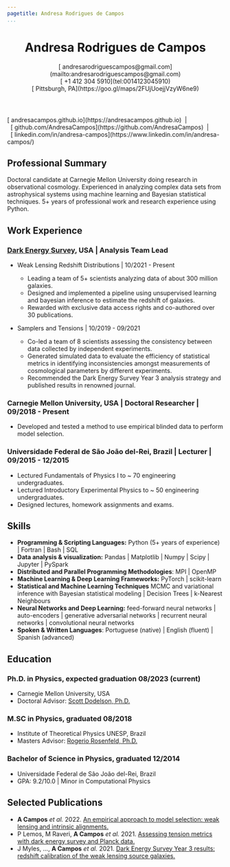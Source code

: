 ```yaml
---
pagetitle: Andresa Rodrigues de Campos
...
```


<!-- <script src="https://kit.fontawesome.com/e611f8d768.js" crossorigin="anonymous"  data-auto-a11y="true"></script> -->
<script src="https://use.fontawesome.com/releases/v6.0.0/js/all.js" data-auto-a11y="true" ></script>
<link rel="stylesheet" href="https://fonts.googleapis.com/css?family=Arimo">

<!-- # Andresa Rodrigues de Campos -->

<header>
  <h1>Andresa Rodrigues de Campos</h1>
  <span><p>
  [<i class="fas fa-envelope"></i>&nbsp;andresarodriguescampos@gmail.com](mailto:andresarodriguescampos@gmail.com)</br>
  [<i class="fa-solid fa-phone"></i>&nbsp;+1 412 304 5910](tel:0014123045910)</br>
  [<i class="fa-solid fa-map-location"></i>&nbsp;Pittsburgh, PA](https://goo.gl/maps/2FUjUoejjVzyW6ne9)
  </p>
  </span>
</header>

<span>
[<i class="fas fa-link"></i>&nbsp;andresacampos.github.io](https://andresacampos.github.io)&nbsp;&nbsp;|&nbsp;&nbsp;[<i class="fa-brands fa-github fa-lg"></i>&nbsp;github.com/AndresaCampos](https://github.com/AndresaCampos)&nbsp;&nbsp;|&nbsp;&nbsp;[<i class="fa-brands fa-linkedin fa-lg"></i>&nbsp;linkedin.com/in/andresa-campos](https://www.linkedin.com/in/andresa-campos/)
</span>

## Professional Summary

Doctoral candidate at Carnegie Mellon University doing research in observational cosmology. Experienced in analyzing complex data sets from astrophysical systems using machine learning and Bayesian statistical techniques. 5+ years of professional work and research experience using Python.


## Work Experience

### [Dark Energy Survey](https://www.darkenergysurvey.org/collaboration-and-sponsors/), USA | Analysis Team Lead

* Weak Lensing Redshift Distributions | 10/2021 - Present
  * Leading a team of 5+ scientists analyzing data of about 300 million galaxies.
  * Designed and implemented a pipeline using unsupervised learning and bayesian inference to estimate the redshift of galaxies.
  * Rewarded with exclusive data access rights and co-authored over 30 publications.

* Samplers and Tensions | 10/2019 - 09/2021
  * Co-led a team of 8 scientists assessing the consistency between data collected by independent experiments.
  * Generated simulated data to evaluate the efficiency of statistical metrics in identifying inconsistencies amongst measurements of cosmological parameters by different experiments.
  * Recommended the Dark Energy Survey Year 3 analysis strategy and published results in renowned journal.


### Carnegie Mellon University, USA | Doctoral Researcher | 09/2018 - Present

  * Developed and tested a method to use empirical blinded data to perform model selection. 


### Universidade Federal de São João del-Rei, Brazil | Lecturer | 09/2015 - 12/2015

* Lectured Fundamentals of Physics I to ~ 70 engineering undergraduates.
* Lectured Introductory Experimental Physics to ~ 50 engineering undergraduates.
* Designed lectures, homework assignments and exams.


## Skills

* **Programming & Scripting Languages:** Python (5+ years of experience) | Fortran | Bash | SQL
* **Data analysis & visualization:** Pandas | Matplotlib | Numpy | Scipy | Jupyter | PySpark
* **Distributed and Parallel Programming Methodologies**: MPI | OpenMP
* **Machine Learning & Deep Learning Frameworks:** PyTorch | scikit-learn 
* **Statistical and Machine Learning Techniques** MCMC and variational inference with Bayesian statistical modeling | Decision Trees | k-Nearest Neighbours
* **Neural Networks and Deep Learning:** feed-forward neural networks | auto-encoders | generative adversarial networks | recurrent neural networks | convolutional neural networks
* **Spoken & Written Languages**: Portuguese (native) | English (fluent) | Spanish (advanced)

## Education

### Ph.D. in Physics, expected graduation 08/2023 (current)

* Carnegie Mellon University, USA
* Doctoral Advisor: [Scott Dodelson, Ph.D.](https://www.cmu.edu/physics/people/faculty/dodelson.html)


### M.SC in Physics, graduated 08/2018

* Institute of Theoretical Physics UNESP, Brazil
* Masters Advisor: [Rogerio Rosenfeld, Ph.D.](https://www.ift.unesp.br/#!/en/professors-homepages/rogerio-rosenfeld/)

### Bachelor of Science in Physics, graduated 12/2014

* Universidade Federal de São João del-Rei, Brazil
* GPA: 9.2/10.0 | Minor in Computational Physics


## Selected Publications

* **A Campos** *et al.* 2022. [An empirical approach to model selection: weak lensing and intrinsic alignments.](https://doi.org/10.48550/arXiv.2211.02800) 
* P Lemos, M Raveri, **A Campos** *et al.* 2021. [Assessing tension metrics with dark energy survey and Planck data.](https://doi.org/10.1093/mnras/stab1670) 
* J Myles, ..., **A Campos** *et al.* 2021. [Dark Energy Survey Year 3 results: redshift calibration of the weak lensing source galaxies.](https://doi.org/10.1093/mnras/stab1515) 

